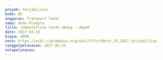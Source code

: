 ```yaml
---
proyek: kerjabilitas
kode: B5
anggaran: Transport lokal
nama: Anda Pradyta
title: commuterline tanah abang - depok
date: 2017-03-24
biaya: 4000
nota: https://wiki.ciptamedia.org/wiki/File:Maret_24_2017_kerjabilitas_B5_commuter_3_anda789.jpg
tanggalpelunasan: 2017-03-24
notapelunasan:
---
```

